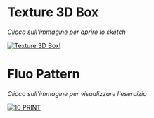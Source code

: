 # Texture 3D Box

*Clicca sull'immagine per aprire lo sketch*

[![Texture 3D Box!](https://user-images.githubusercontent.com/60677625/119848766-6205eb80-bf0c-11eb-9b01-346f6b845d4b.png)](https://editor.p5js.org/kaappa/full/UVgjWaLnf)


# Fluo Pattern

*Clicca sull'immagine per visualizzare l'esercizio*

[![10 PRINT](https://user-images.githubusercontent.com/60677625/111545269-113c7e80-8776-11eb-8c07-2ac18b33cc97.png "10 Print")](https://editor.p5js.org/kaappa/full/WBUc7DlOU)




